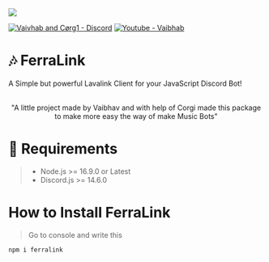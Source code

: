 <img src="https://media.discordapp.net/attachments/936271538196451379/1035586844617883708/feralink_tape.png?width=705&height=134">

[![Vaivhab and Cørg1 - Discord](https://img.shields.io/badge/Server_Support-5865F2?style=for-the-badge&logo=discord&logoColor=FFFFFF)](https://discord.gg/7M6yGBTn79)
[![Youtube - Vaibhab](https://img.shields.io/badge/Cørg1-F72424?style=for-the-badge&logo=youtube)](https://www.youtube.com/channel/UCnkviocxvPGS_80aNjJrCkQ)
<br>

# 🎶 FerraLink


A Simple but powerful Lavalink Client for your JavaScript Discord Bot!
<br>
<br>
<center>
"A little project made by Vaibhav and with help of Corgi made this package to make more easy the way of make Music Bots"
</center>

# 🔨 Requirements 

> * Node.js >= 16.9.0 or Latest
> * Discord.js >= 14.6.0

# How to Install FerraLink

> Go to console and write this

```npm i ferralink```